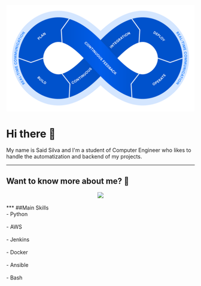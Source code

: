 <a href="https://github.com/Yaeger42/projections"><img src="./assets/devops.png"></a>

# Hi there 👋
My name is Said Silva and I'm a student of Computer Engineer who likes to handle the automatization and backend of my projects.

***
## Want to know more about me? 👋
<p align="center">
&nbsp;&nbsp;&nbsp;&nbsp;
  <a href="https://www.linkedin.com/in/said-silva-chacon/"><img src="https://img.shields.io/badge/linkedin-%230077B5.svg?&style=for-the-badge&logo=linkedin&logoColor=white" /></a>&nbsp;&nbsp;&nbsp;
  &nbsp;

</p>
***
##Main Skills
<br>
- Python
<br>
<br>
- AWS
<br>
<br>
- Jenkins
<br>
<br>
- Docker
<br>
<br>
- Ansible
<br>
<br>
- Bash
<br>



<!--
**SaidS11/SaidS11** is a ✨ _special_ ✨ repository because its `README.md` (this file) appears on your GitHub profile.

Here are some ideas to get you started:

- 🔭 I’m currently working on ...
- 🌱 I’m currently learning ...
- 👯 I’m looking to collaborate on ...
- 🤔 I’m looking for help with ...
- 💬 Ask me about ...
- 📫 How to reach me: ...
- 😄 Pronouns: ...
- ⚡ Fun fact: ...
-->

